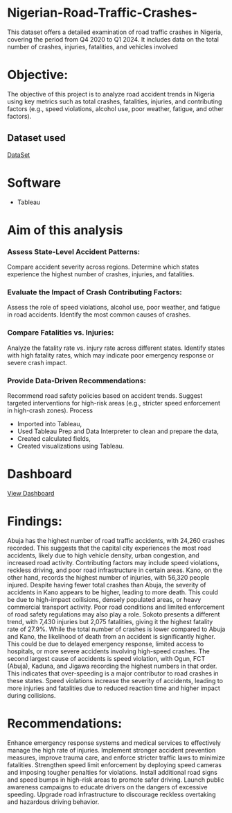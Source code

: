 # Nigerian-Road-Traffic-Crashes-
This dataset offers a detailed examination of road traffic crashes in Nigeria, covering the period from Q4 2020 to Q1 2024. It includes data on the total number of crashes, injuries, fatalities, and vehicles involved
# Objective:
The objective of this project is to analyze road accident trends in Nigeria using key metrics such as total crashes, fatalities, injuries, and contributing factors (e.g., speed violations, alcohol use, poor weather, fatigue, and other factors).
## Dataset used
<a href ="https://www.kaggle.com/datasets/akinniyiakinwande/nigerian-traffic-crashes-2020-2024">DataSet</a>

# Software
- Tableau
 
# Aim of this analysis
### Assess State-Level Accident Patterns:
Compare accident severity across regions.
Determine which states experience the highest number of crashes, injuries, and fatalities.
### Evaluate the Impact of Crash Contributing Factors:
Assess the role of speed violations, alcohol use, poor weather, and fatigue in road accidents.
Identify the most common causes of crashes.
### Compare Fatalities vs. Injuries:
Analyze the fatality rate vs. injury rate across different states.
Identify states with high fatality rates, which may indicate poor emergency response or severe crash impact.
### Provide Data-Driven Recommendations:
Recommend road safety policies based on accident trends.
Suggest targeted interventions for high-risk areas (e.g., stricter speed enforcement in high-crash zones).
Process
- Imported into Tableau,
- Used Tableau Prep and Data Interpreter to clean and prepare the data,
- Created calculated fields,
- Created visualizations using Tableau.
# Dashboard
<a href ="https://public.tableau.com/app/profile/efemena.mudiaga/viz/NigeriaCarCrash/NigerianRoadTrafficCrashes">View Dashboard</a>

# Findings:
Abuja has the highest number of road traffic accidents, with 24,260 crashes recorded. This suggests that the capital city experiences the most road accidents, likely due to high vehicle density, urban congestion, and increased road activity. Contributing factors may include speed violations, reckless driving, and poor road infrastructure in certain areas.
Kano, on the other hand, records the highest number of injuries, with 56,320 people injured. Despite having fewer total crashes than Abuja, the severity of accidents in Kano appears to be higher, leading to more death. This could be due to high-impact collisions, densely populated areas, or heavy commercial transport activity. Poor road conditions and limited enforcement of road safety regulations may also play a role.
Sokoto presents a different trend, with 7,430 injuries but 2,075 fatalities, giving it the highest fatality rate of 27.9%. While the total number of crashes is lower compared to Abuja and Kano, the likelihood of death from an accident is significantly higher. This could be due to delayed emergency response, limited access to hospitals, or more severe accidents involving high-speed crashes.
The second largest cause of accidents is speed violation, with Ogun, FCT (Abuja), Kaduna, and Jigawa recording the highest numbers in that order.
This indicates that over-speeding is a major contributor to road crashes in these states. Speed violations increase the severity of accidents, leading to more injuries and fatalities due to reduced reaction time and higher impact during collisions.






# Recommendations:
Enhance emergency response systems and medical services to effectively manage the high rate of injuries.
Implement stronger accident prevention measures, improve trauma care, and enforce stricter traffic laws to minimize fatalities.
Strengthen speed limit enforcement by deploying speed cameras and imposing tougher penalties for violations.
Install additional road signs and speed bumps in high-risk areas to promote safer driving.
Launch public awareness campaigns to educate drivers on the dangers of excessive speeding.
Upgrade road infrastructure to discourage reckless overtaking and hazardous driving behavior.
